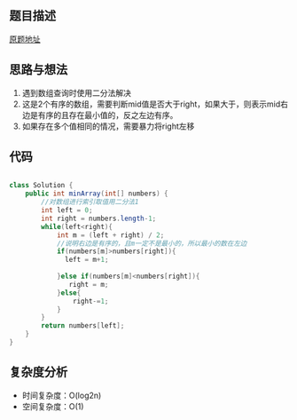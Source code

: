 ## 题目描述




[原题地址](https://leetcode-cn.com/problems/xuan-zhuan-shu-zu-de-zui-xiao-shu-zi-lcof/)

## 思路与想法


1. 遇到数组查询时使用二分法解决
2. 这是2个有序的数组，需要判断mid值是否大于right，如果大于，则表示mid右边是有序的且存在最小值的，反之左边有序。
3. 如果存在多个值相同的情况，需要暴力将right左移

## 代码  


```java

class Solution {
    public int minArray(int[] numbers) {
        //对数组进行索引取值用二分法1
        int left = 0;
        int right = numbers.length-1;
        while(left<right){
            int m = (left + right) / 2;
            //说明右边是有序的，且m一定不是最小的，所以最小的数在左边
            if(numbers[m]>numbers[right]){
              left = m+1;
               
            }else if(numbers[m]<numbers[right]){
               right = m;
            }else{
                right-=1;
            }
        }
        return numbers[left];
    }
}

```

## 复杂度分析
- 时间复杂度：O(log2n)
- 空间复杂度：O(1)